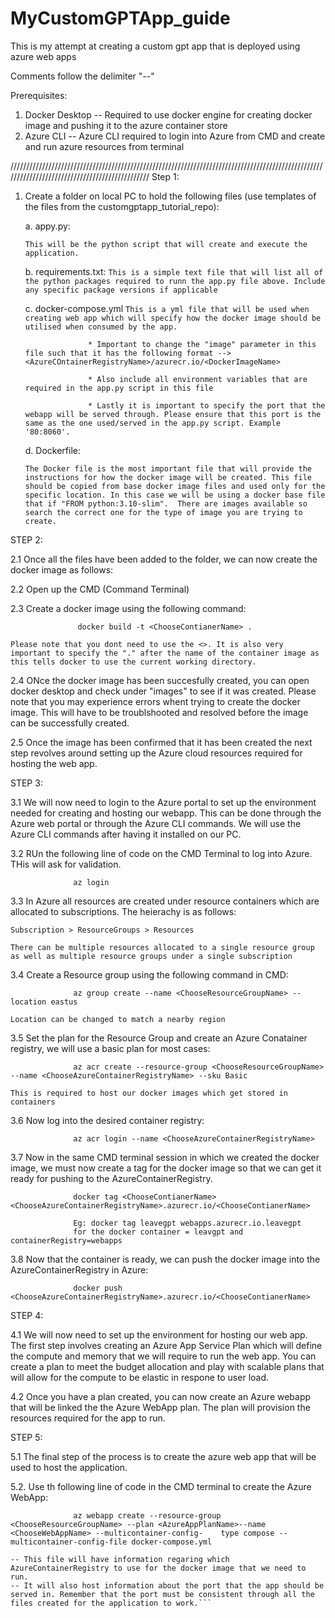 # MyCustomGPTApp_guide
This is my attempt at creating a custom gpt app that is deployed using azure web apps 

Comments follow the delimiter "--"

Prerequisites: 
1. Docker Desktop --  Required to use docker engine for creating docker image and pushing it to the azure container store
2. Azure CLI      --  Azure CLI required to login into Azure from CMD and create and run azure resources from terminal

///////////////////////////////////////////////////////////////////////////////////////////////////////////////////////////////////////////////
Step 1:
1. Create a folder on local PC to hold the following files (use templates of the files from the customgptapp_tutorial_repo):
   
   a. appy.py:
   
   ```This will be the python script that will create and execute the application.```
   
   b. requirements.txt:
   ```This is a simple text file that will list all of the python packages required to runn the app.py file above. Include any specific package versions if applicable```
   
   c. docker-compose.yml
   ```This is a yml file that will be used when creating web app which will specify how the docker image should be utilised when consumed by the app.```
   
                     * Important to change the "image" parameter in this file such that it has the following format --> <AzureCOntainerRegistryName>/azurecr.io/<DockerImageName>
                        
                     * Also include all environment variables that are required in the app.py script in this file
                        
                     * Lastly it is important to specify the port that the webapp will be served through. Please ensure that this port is the same as the one used/served in the app.py script. Example '80:8060'.
   
   d. Dockerfile:
   
   ```The Docker file is the most important file that will provide the instructions for how the docker image will be created. This file should be copied from base docker image files and used only for the specific location. In this case we will be using a docker base file that if "FROM python:3.10-slim".  There are images available so search the correct one for the type of image you are trying to create.```

STEP 2:

2.1 Once all the files have been added to the folder, we can now create the docker image as follows:

2.2 Open up the CMD (Command Terminal)

2.3 Create a docker image using the following command:

                   docker build -t <ChooseContianerName> .      
    
```Please note that you dont need to use the <>. It is also very important to specify the "." after the name of the container image as this tells docker to use the current working directory.```

2.4 ONce the docker image has been succesfully created, you can open docker desktop and check under "images" to see if it was created. Please note that you may experience errors whent trying to create the docker image. This will have to be troublshooted and resolved before the image can be successfully created. 

2.5 Once the image has been confirmed that it has been created the next step revolves around setting up the Azure cloud resources required for hosting the web app. 

STEP 3:

3.1 We will now need to login to the Azure portal to set up the environment needed for creating and hosting our webapp. This can be done through the Azure web portal or through the Azure CLI commands. We will use the Azure CLI commands after having it installed on our PC.

3.2 RUn the following line of code on the CMD Terminal to log into Azure. THis will ask for validation.

                  az login

3.3 In Azure all resources are created under resource containers which are allocated to subscriptions. The heierachy is as follows:

```Subscription > ResourceGroups > Resources```

```There can be multiple resources allocated to a single resource group as well as multiple resource groups under a single subscription```

3.4 Create a Resource group using the following command in CMD:

                  az group create --name <ChooseResourceGroupName> --location eastus

```Location can be changed to match a nearby region```

3.5 Set the plan for the Resource Group and create an Azure Conatainer registry, we will use a basic plan for most cases:

                  az acr create --resource-group <ChooseResourceGroupName> --name <ChooseAzureContainerRegistryName> --sku Basic

```This is required to host our docker images which get stored in containers```
   
3.6 Now log into the desired container registry:

                  az acr login --name <ChooseAzureContainerRegistryName>

3.7 Now in the same CMD terminal session in which we created the docker image, we must now create a tag for the docker image so that we can get it ready for pushing to the AzureContainerRegistry.

                  docker tag <ChooseContianerName>  <ChooseAzureContainerRegistryName>.azurecr.io/<ChooseContianerName>

                  Eg: docker tag leavegpt webapps.azurecr.io.leavegpt
                  for the docker container = leavgpt and containerRegistry=webapps

3.8 Now that the container is ready, we can push the docker image into the AzureContainerRegistry in Azure:

                  docker push <ChooseAzureContainerRegistryName>.azurecr.io/<ChooseContianerName>

STEP 4: 

4.1 We will now need to set up the environment for hosting our web app. The first step involves creating an Azure App Service Plan which will define the compute and memory that we will require to run the web app. You can create a plan to meet the budget allocation and play with scalable plans that will allow for the compute to be elastic in respone to user load. 

4.2 Once you have a plan created, you can now create an Azure webapp that will be linked the the Azure WebApp plan. The plan will provision the resources required for the app to run. 

STEP 5:

5.1 The final step of the process is to create the azure web app that will be used to host the application.

5.2. Use th following line of code in the CMD terminal to create the Azure WebApp: 

                  az webapp create --resource-group <ChooseResourceGroupName> --plan <AzureAppPlanName>--name <ChooseWebAppName> --multicontainer-config-    type compose --multicontainer-config-file docker-compose.yml

```-- The above line of code will reference the "docker-compose.yml" file in the directory folder to get the settings on how the file should be created. 
-- This file will have information regaring which AzureContainerRegistry to use for the docker image that we need to run.
-- It will also host information about the port that the app should be served in. Remember that the port must be consistent through all the files created for the application to work.```


   
   
   






    




